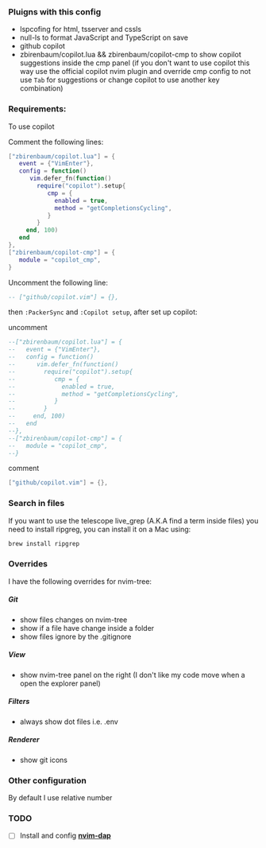 ### Pluigns with this config

- lspcofing for html, tsserver and cssls
- null-ls to format JavaScript and TypeScript on save
- github copilot
- zbirenbaum/copilot.lua && zbirenbaum/copilot-cmp to show copilot suggestions
  inside the cmp panel (if you don't want to use copilot this way use the
  official copilot nvim plugin and override cmp config to not use `Tab` for
  suggestions or change copilot to use another key combination)

### Requirements:

To use copilot

Comment the following lines:

```lua
["zbirenbaum/copilot.lua"] = {
   event = {"VimEnter"},
   config = function()
      vim.defer_fn(function()
        require("copilot").setup{
           cmp = {
             enabled = true,
             method = "getCompletionsCycling",
           }
        }
     end, 100)
   end
},
["zbirenbaum/copilot-cmp"] = {
   module = "copilot_cmp",
}
```

Uncomment the following line:

```lua
-- ["github/copilot.vim"] = {},
```

then `:PackerSync` and `:Copilot setup`, after set up copilot:

uncomment

```lua
--["zbirenbaum/copilot.lua"] = {
--   event = {"VimEnter"},
--   config = function()
--      vim.defer_fn(function()
--        require("copilot").setup{
--           cmp = {
--             enabled = true,
--             method = "getCompletionsCycling",
--           }
--        }
--     end, 100)
--   end
--},
--["zbirenbaum/copilot-cmp"] = {
--   module = "copilot_cmp",
--}
```

comment

```lua
["github/copilot.vim"] = {},
```

### Search in files

If you want to use the telescope live_grep (A.K.A find a term inside files) you
need to install ripgreg, you can install it on a Mac using:

```bash
brew install ripgrep
```

### Overrides

I have the following overrides for nvim-tree:

##### Git

- show files changes on nvim-tree
- show if a file have change inside a folder
- show files ignore by the .gitignore

##### View

- show nvim-tree panel on the right (I don't like my code move when a open the
  explorer panel)

##### Filters

- always show dot files i.e. .env

##### Renderer

- show git icons

### Other configuration

By default I use relative number

### TODO

- [ ] Install and config
      **[nvim-dap](https://github.com/mfussenegger/nvim-dap)**
